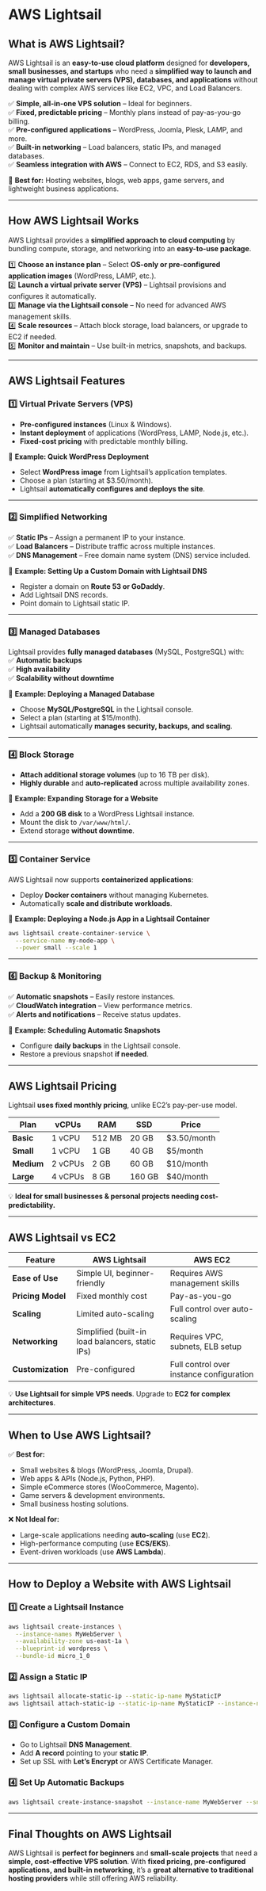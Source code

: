 # AWS Lightsail 

## **What is AWS Lightsail?**  
AWS Lightsail is an **easy-to-use cloud platform** designed for **developers, small businesses, and startups** who need a **simplified way to launch and manage virtual private servers (VPS), databases, and applications** without dealing with complex AWS services like EC2, VPC, and Load Balancers.  

✅ **Simple, all-in-one VPS solution** – Ideal for beginners.  
✅ **Fixed, predictable pricing** – Monthly plans instead of pay-as-you-go billing.  
✅ **Pre-configured applications** – WordPress, Joomla, Plesk, LAMP, and more.  
✅ **Built-in networking** – Load balancers, static IPs, and managed databases.  
✅ **Seamless integration with AWS** – Connect to EC2, RDS, and S3 easily.  

🔹 **Best for:** Hosting websites, blogs, web apps, game servers, and lightweight business applications.  

---

## **How AWS Lightsail Works**
AWS Lightsail provides a **simplified approach to cloud computing** by bundling compute, storage, and networking into an **easy-to-use package**.  

1️⃣ **Choose an instance plan** – Select **OS-only or pre-configured application images** (WordPress, LAMP, etc.).  
2️⃣ **Launch a virtual private server (VPS)** – Lightsail provisions and configures it automatically.  
3️⃣ **Manage via the Lightsail console** – No need for advanced AWS management skills.  
4️⃣ **Scale resources** – Attach block storage, load balancers, or upgrade to EC2 if needed.  
5️⃣ **Monitor and maintain** – Use built-in metrics, snapshots, and backups.  

---

## **AWS Lightsail Features**
### **1️⃣ Virtual Private Servers (VPS)**
- **Pre-configured instances** (Linux & Windows).  
- **Instant deployment** of applications (WordPress, LAMP, Node.js, etc.).  
- **Fixed-cost pricing** with predictable monthly billing.  

🔹 **Example: Quick WordPress Deployment**  
- Select **WordPress image** from Lightsail’s application templates.  
- Choose a plan (starting at $3.50/month).  
- Lightsail **automatically configures and deploys the site**.  

---

### **2️⃣ Simplified Networking**
✅ **Static IPs** – Assign a permanent IP to your instance.  
✅ **Load Balancers** – Distribute traffic across multiple instances.  
✅ **DNS Management** – Free domain name system (DNS) service included.  

🔹 **Example: Setting Up a Custom Domain with Lightsail DNS**  
- Register a domain on **Route 53 or GoDaddy**.  
- Add Lightsail DNS records.  
- Point domain to Lightsail static IP.  

---

### **3️⃣ Managed Databases**
Lightsail provides **fully managed databases** (MySQL, PostgreSQL) with:  
✅ **Automatic backups**  
✅ **High availability**  
✅ **Scalability without downtime**  

🔹 **Example: Deploying a Managed Database**  
- Choose **MySQL/PostgreSQL** in the Lightsail console.  
- Select a plan (starting at $15/month).  
- Lightsail automatically **manages security, backups, and scaling**.  

---

### **4️⃣ Block Storage**
- **Attach additional storage volumes** (up to 16 TB per disk).  
- **Highly durable** and **auto-replicated** across multiple availability zones.  

🔹 **Example: Expanding Storage for a Website**  
- Add a **200 GB disk** to a WordPress Lightsail instance.  
- Mount the disk to `/var/www/html/`.  
- Extend storage **without downtime**.  

---

### **5️⃣ Container Service**
AWS Lightsail now supports **containerized applications**:  
- Deploy **Docker containers** without managing Kubernetes.  
- Automatically **scale and distribute workloads**.  

🔹 **Example: Deploying a Node.js App in a Lightsail Container**  
```sh
aws lightsail create-container-service \
  --service-name my-node-app \
  --power small --scale 1
```

---

### **6️⃣ Backup & Monitoring**
✅ **Automatic snapshots** – Easily restore instances.  
✅ **CloudWatch integration** – View performance metrics.  
✅ **Alerts and notifications** – Receive status updates.  

🔹 **Example: Scheduling Automatic Snapshots**  
- Configure **daily backups** in the Lightsail console.  
- Restore a previous snapshot **if needed**.  

---

## **AWS Lightsail Pricing**
Lightsail **uses fixed monthly pricing**, unlike EC2’s pay-per-use model.  

| Plan | vCPUs | RAM | SSD | Price |
|------|------|-----|-----|------|
| **Basic** | 1 vCPU | 512 MB | 20 GB | $3.50/month |
| **Small** | 1 vCPU | 1 GB | 40 GB | $5/month |
| **Medium** | 2 vCPUs | 2 GB | 60 GB | $10/month |
| **Large** | 4 vCPUs | 8 GB | 160 GB | $40/month |

💡 **Ideal for small businesses & personal projects needing cost-predictability.**  

---

## **AWS Lightsail vs EC2**
| Feature | **AWS Lightsail** | **AWS EC2** |
|---------|-----------------|------------|
| **Ease of Use** | Simple UI, beginner-friendly | Requires AWS management skills |
| **Pricing Model** | Fixed monthly cost | Pay-as-you-go |
| **Scaling** | Limited auto-scaling | Full control over auto-scaling |
| **Networking** | Simplified (built-in load balancers, static IPs) | Requires VPC, subnets, ELB setup |
| **Customization** | Pre-configured | Full control over instance configuration |

💡 **Use Lightsail for simple VPS needs**. Upgrade to **EC2 for complex architectures**.  

---

## **When to Use AWS Lightsail?**
✅ **Best for:**  
- Small websites & blogs (WordPress, Joomla, Drupal).  
- Web apps & APIs (Node.js, Python, PHP).  
- Simple eCommerce stores (WooCommerce, Magento).  
- Game servers & development environments.  
- Small business hosting solutions.  

❌ **Not Ideal for:**  
- Large-scale applications needing **auto-scaling** (use **EC2**).  
- High-performance computing (use **ECS/EKS**).  
- Event-driven workloads (use **AWS Lambda**).  

---

## **How to Deploy a Website with AWS Lightsail**
### **1️⃣ Create a Lightsail Instance**
```sh
aws lightsail create-instances \
  --instance-names MyWebServer \
  --availability-zone us-east-1a \
  --blueprint-id wordpress \
  --bundle-id micro_1_0
```

### **2️⃣ Assign a Static IP**
```sh
aws lightsail allocate-static-ip --static-ip-name MyStaticIP
aws lightsail attach-static-ip --static-ip-name MyStaticIP --instance-name MyWebServer
```

### **3️⃣ Configure a Custom Domain**
- Go to Lightsail **DNS Management**.  
- Add **A record** pointing to your **static IP**.  
- Set up SSL with **Let’s Encrypt** or AWS Certificate Manager.  

### **4️⃣ Set Up Automatic Backups**
```sh
aws lightsail create-instance-snapshot --instance-name MyWebServer --snapshot-name MyBackup
```

---

## **Final Thoughts on AWS Lightsail**
AWS Lightsail is **perfect for beginners** and **small-scale projects** that need a **simple, cost-effective VPS solution**. With **fixed pricing, pre-configured applications, and built-in networking**, it’s a **great alternative to traditional hosting providers** while still offering AWS reliability.  
